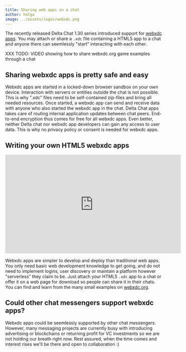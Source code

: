 ```yaml
---
title: Sharing web apps in a chat 
author: holga
image: ../assets/logos/webxdc.png
---
```


The recently released Delta Chat 1.30 series introduced support for [webxdc apps](https://webxdc.org). You may attach or share a <code>.xdc</code> file containing a HTML5 app to a chat and anyone there can seemlessly "start" interacting with each other.

XXX TODO: VIDEO showing how to share webxdc.org game examples through a chat 

## Sharing webxdc apps is pretty safe and easy 

Webxdc apps are started in a locked-down browser sandbox on your own device. 
Interaction with servers or entities outside the chat is not possible.
This is why ".xdc" files need to be self-contained zip-files and bring all needed resources. 
Once started, a webxdc app can send and receive data with anyone 
who also started the webxdc app in the chat. 
Delta Chat apps takes care of routing internal application updates between chat peers. 
End-to-end encryption thus comes for free for all webxdc apps. 
Even better, neither Delta chat nor webxdc app developers can gain any access to user data. 
This is why no privacy policy or consent is needed for webxdc apps.

## Writing your own HTML5 webxdc apps 

<iframe src="https://www.youtube-nocookie.com/embed/I1K4pBvb2pI" width="560" height="315" frameborder="0" allowfullscreen="allowfullscreen"></iframe>

Webxdc apps are simpler to develop and deploy than traditional web apps. 
You only need basic web development knowledge to get going, 
and do not need to implement logins, user discovery or 
maintain a platform however "serverless" they claim to be.
Just attach your HTML5 <code>.xdc</code> app to a chat or 
offer it on a web page for download so people can share it in their chats. You can find and learn from the many small examples on [webxdc.org](https://webxdc.org). 

## Could other chat messengers support webxdc apps? 

Webxdc apps could be seemlessly supported by other chat messengers.
However, many messaging projects are currently busy with 
introducing advertising or blockchains or returning profit for VC investments 
so we are not holding our breath right now. 
Rest assured, when the time comes and interest rises 
we'll be there and open to collaboration :)
